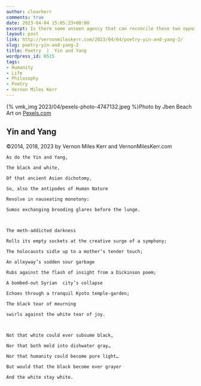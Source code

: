 ```yaml
---
author: clearkerr
comments: true
date: 2023-04-04 15:05:23+00:00
excerpt: Is there some unseen agency that can reconcile these two opposing forces?
layout: post
link: http://vernonmileskerr.com/2023/04/04/poetry-yin-and-yang-2/
slug: poetry-yin-and-yang-2
title: Poetry  |  Yin and Yang
wordpress_id: 6515
tags:
- Humanity
- Life
- Philosophy
- Poetry
- Vernon Miles Kerr
---
```



{% vmk_img 2023/04/pexels-photo-4747132.jpeg %}Photo by Jben Beach Art on [Pexels.com](https://www.pexels.com/photo/yin-yang-symbol-on-brown-beach-sand-4747132/)





## Yin and Yang







©2014, 2018, 2023 by Vernon Miles Kerr and VernonMilesKerr.com 






    
    As do the Yin and Yang,
    
    The black and white,
    
    Of that ancient Asian dichotomy,
    
    So, also the antipodes of Human Nature
    
    Revolve in nauseating monotony:
    
    Sumos exchanging brooding glares before the lunge.
    
     
    
    The meth-addicted darkness
    
    Rolls its empty sockets at the creative surge of a symphony;
    
    The holocausts sidle up to a mother’s tender touch;
    
    An alleyway’s sodden sour garbage
    
    Rubs against the flash of insight from a Dickinson poem;
    
    A bombed-out Syrian  city’s collapse
    
    Echoes through a tranquil Kyoto temple-garden;
    
    The black tear of mourning
    
    swirls against the white tear of joy.
    
     
    
    Not that white could ever subsume black,
    
    Nor that both meld into dishwater gray…
    
    Nor that humanity could become pure light…
    
    But would that the black become ever grayer
    
    And the white stay white.









